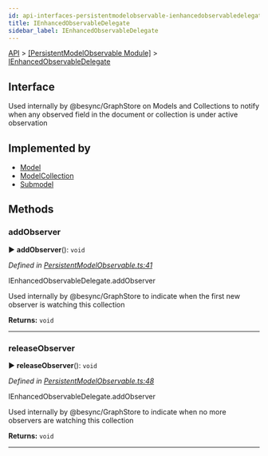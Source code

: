 ```yaml
---
id: api-interfaces-persistentmodelobservable-ienhancedobservabledelegate
title: IEnhancedObservableDelegate
sidebar_label: IEnhancedObservableDelegate
---
```


[API](api-readme.md) > [[PersistentModelObservable Module]](api-modules-persistentmodelobservable-module.md) > [IEnhancedObservableDelegate](api-interfaces-persistentmodelobservable-ienhancedobservabledelegate.md)



## Interface


Used internally by @besync/GraphStore on Models and Collections to notify when any observed field in the document or collection is under active observation

## Implemented by

* [Model](api-classes-persistentmodel-model.md)
* [ModelCollection](api-classes-persistentmodel-modelcollection.md)
* [Submodel](api-classes-persistentmodel-submodel.md)


## Methods
<a id="addobserver"></a>

###  addObserver

► **addObserver**(): `void`



*Defined in [PersistentModelObservable.ts:41](http://github.com/@besync/graphstore/packages/graphstore/src/PersistentModelObservable.ts#L41)*



IEnhancedObservableDelegate.addObserver

Used internally by @besync/GraphStore to indicate when the first new observer is watching this collection




**Returns:** `void`





___

<a id="releaseobserver"></a>

###  releaseObserver

► **releaseObserver**(): `void`



*Defined in [PersistentModelObservable.ts:48](http://github.com/@besync/graphstore/packages/graphstore/src/PersistentModelObservable.ts#L48)*



IEnhancedObservableDelegate.addObserver

Used internally by @besync/GraphStore to indicate when no more observers are watching this collection




**Returns:** `void`





___


